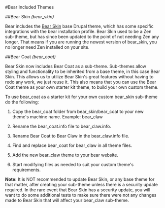 #Bear Included Themes

##Bear Skin _(bear_skin)_

Bear includes the [Bear Skin](https://www.drupal.org/project/bear_skin) base Drupal theme, which has some specific integrations with the bear installation profile. Bear Skin used to be a Zen sub-theme, but has since been updated to the point of not needing Zen any longer. That means if you are running the newest version of bear_skin, you no longer need Zen installed on your site.


##Bear Coat _(bear_coat)_

Bear Skin now includes Bear Coat as a sub-theme. Sub-themes allow styling and functionality to be inherited from a base theme, in this case Bear Skin. This allows us to utilize Bear Skin's great features without having to redo any work, we just reuse it. This also means that you can use the Bear Coat theme as your own starter kit theme, to build your own custom theme.

To use bear_coat as a starter kit for your own custom bear_skin sub-theme do the following:

1. Copy the bear_coat folder from bear_skin/bear_coat to your new theme's machine name. Example: bear_claw

2. Rename the bear_coat.info file to bear_claw.info.

3. Rename Bear Coat to Bear Claw in the bear_claw.info file.

4. Find and replace bear_coat for bear_claw in all theme files.

5. Add the new bear_claw theme to your bear website.

6. Start modifying files as needed to suit your custom theme's requirements.

**Note:** It is NOT recommended to update Bear Skin, or any base theme for that matter, after creating your sub-theme unless there is a security update required. In the rare event that Bear Skin has a security update, you will want to do some additional tests to make sure there were not any changes made to Bear Skin that will affect your bear_claw sub-theme.
